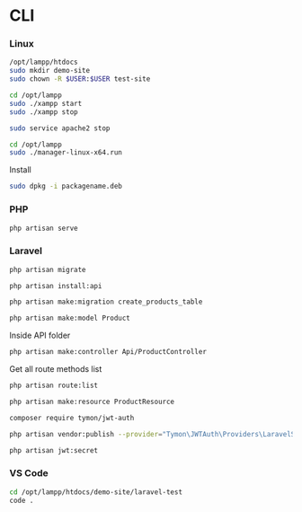 # CLI

### Linux

```sh
/opt/lampp/htdocs
sudo mkdir demo-site
sudo chown -R $USER:$USER test-site
```

```sh
cd /opt/lampp
sudo ./xampp start
sudo ./xampp stop
```

```sh
sudo service apache2 stop
```

```sh
cd /opt/lampp
sudo ./manager-linux-x64.run
```

Install

```sh
sudo dpkg -i packagename.deb
```

### PHP

```sh
php artisan serve
```

### Laravel

```sh
php artisan migrate
```

```sh
php artisan install:api
```

```sh
php artisan make:migration create_products_table
```

```sh
php artisan make:model Product
```
Inside API folder
```sh
php artisan make:controller Api/ProductController
```

Get all route methods list
```sh
php artisan route:list
```

```sh
php artisan make:resource ProductResource
```

```sh
composer require tymon/jwt-auth
```

```sh
php artisan vendor:publish --provider="Tymon\JWTAuth\Providers\LaravelServiceProvider"
```

```sh
php artisan jwt:secret
```

### VS Code

```sh
cd /opt/lampp/htdocs/demo-site/laravel-test
code .
```


